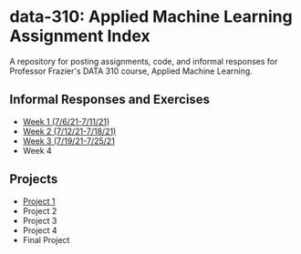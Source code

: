 # data-310: Applied Machine Learning Assignment Index
A repository for posting assignments, code, and informal responses for Professor Frazier's DATA 310 course, Applied Machine Learning.

## Informal Responses and Exercises
- [Week 1 (7/6/21-7/11/21)](week1.md)
- [Week 2 (7/12/21-7/18/21)](week2.md)
- [Week 3 (7/19/21-7/25/21](week3.md)
- Week 4

## Projects
- [Project 1](project1.md)
- Project 2
- Project 3
- Project 4
- Final Project
